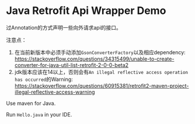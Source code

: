 Java Retrofit Api Wrapper Demo
=====================

过Annotation的方式声明一些向外请求api的接口。

注意点：
1. 在当前新版本中必须手动添加`GsonConverterFactory`以及相应dependency: https://stackoverflow.com/questions/34315499/unable-to-create-converter-for-java-util-list-retrofit-2-0-0-beta2
2. jdk版本应该在14以上，否则会有`An illegal reflective access operation has occurred`的Warning: https://stackoverflow.com/questions/60915381/retrofit2-maven-project-illegal-reflective-access-warning

Use maven for Java.

Run `Hello.java` in your IDE.